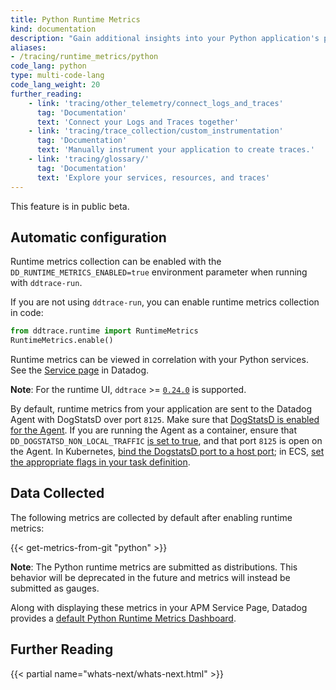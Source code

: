 ```yaml
---
title: Python Runtime Metrics
kind: documentation
description: "Gain additional insights into your Python application's performance with the runtime metrics associated to your traces."
aliases:
- /tracing/runtime_metrics/python
code_lang: python
type: multi-code-lang
code_lang_weight: 20
further_reading:
    - link: 'tracing/other_telemetry/connect_logs_and_traces'
      tag: 'Documentation'
      text: 'Connect your Logs and Traces together'
    - link: 'tracing/trace_collection/custom_instrumentation'
      tag: 'Documentation'
      text: 'Manually instrument your application to create traces.'
    - link: 'tracing/glossary/'
      tag: 'Documentation'
      text: 'Explore your services, resources, and traces'
---
```


<div class="alert alert-warning">
This feature is in public beta.
</div>

## Automatic configuration

Runtime metrics collection can be enabled with the `DD_RUNTIME_METRICS_ENABLED=true` environment parameter when running with `ddtrace-run`.

If you are not using `ddtrace-run`, you can enable runtime metrics collection in code:

```python
from ddtrace.runtime import RuntimeMetrics
RuntimeMetrics.enable()
```

Runtime metrics can be viewed in correlation with your Python services. See the [Service page][1] in Datadog.

**Note**: For the runtime UI, `ddtrace` >= [`0.24.0`][2] is supported.

By default, runtime metrics from your application are sent to the Datadog Agent with DogStatsD over port `8125`. Make sure that [DogStatsD is enabled for the Agent][3].
If you are running the Agent as a container, ensure that `DD_DOGSTATSD_NON_LOCAL_TRAFFIC` [is set to true][4], and that port `8125` is open on the Agent.
In Kubernetes, [bind the DogstatsD port to a host port][5]; in ECS, [set the appropriate flags in your task definition][6].

## Data Collected

The following metrics are collected by default after enabling runtime metrics:

{{< get-metrics-from-git "python" >}}

**Note**: The Python runtime metrics are submitted as distributions. This behavior will be deprecated in the future and metrics will instead be submitted as gauges.

Along with displaying these metrics in your APM Service Page, Datadog provides a [default Python Runtime Metrics Dashboard][7].

## Further Reading

{{< partial name="whats-next/whats-next.html" >}}

[1]: https://app.datadoghq.com/apm/services
[2]: https://github.com/DataDog/dd-trace-py/releases/tag/v0.24.0
[3]: /metrics/custom_metrics/dogstatsd_metrics_submission/#setup
[4]: /agent/docker/#dogstatsd-custom-metrics
[5]: /developers/dogstatsd/?tab=kubernetes#agent
[6]: /agent/amazon_ecs/#create-an-ecs-task
[7]: https://app.datadoghq.com/dash/integration/30267/python-runtime-metrics
